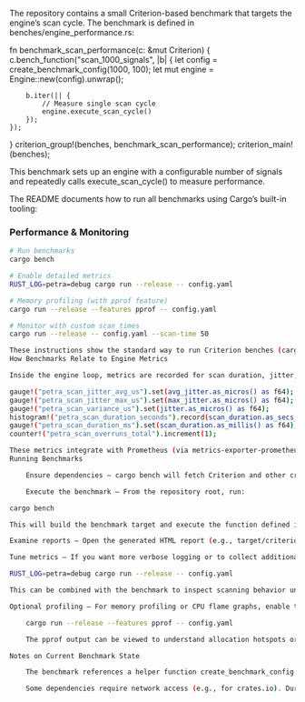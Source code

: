 The repository contains a small Criterion-based benchmark that targets the engine’s scan cycle. The benchmark is defined in benches/engine_performance.rs:

fn benchmark_scan_performance(c: &mut Criterion) {
    c.bench_function("scan_1000_signals", |b| {
        let config = create_benchmark_config(1000, 100);
        let mut engine = Engine::new(config).unwrap();

        b.iter(|| {
            // Measure single scan cycle
            engine.execute_scan_cycle()
        });
    });
}
criterion_group!(benches, benchmark_scan_performance);
criterion_main!(benches);

This benchmark sets up an engine with a configurable number of signals and repeatedly calls execute_scan_cycle() to measure performance.

The README documents how to run all benchmarks using Cargo’s built-in tooling:

### Performance & Monitoring
```bash
# Run benchmarks
cargo bench

# Enable detailed metrics
RUST_LOG=petra=debug cargo run --release -- config.yaml

# Memory profiling (with pprof feature)
cargo run --release --features pprof -- config.yaml

# Monitor with custom scan times
cargo run --release -- config.yaml --scan-time 50

These instructions show the standard way to run Criterion benches (cargo bench), collect runtime metrics, and optionally perform memory profiling with the optional pprof feature.
How Benchmarks Relate to Engine Metrics

Inside the engine loop, metrics are recorded for scan duration, jitter, and overruns:

gauge!("petra_scan_jitter_avg_us").set(avg_jitter.as_micros() as f64);
gauge!("petra_scan_jitter_max_us").set(max_jitter.as_micros() as f64);
gauge!("petra_scan_variance_us").set(jitter.as_micros() as f64);
histogram!("petra_scan_duration_seconds").record(scan_duration.as_secs_f64());
gauge!("petra_scan_duration_ms").set(scan_duration.as_millis() as f64);
counter!("petra_scan_overruns_total").increment(1);

These metrics integrate with Prometheus (via metrics-exporter-prometheus) so you can observe performance trends while running the benchmarks or the application itself.
Running Benchmarks

    Ensure dependencies – cargo bench will fetch Criterion and other crates as needed. Compilation may take a while on the first run because of the graphical and network-related dependencies listed in Cargo.toml.

    Execute the benchmark – From the repository root, run:

cargo bench

This will build the benchmark target and execute the function defined in benches/engine_performance.rs. Criterion produces detailed output and saves reports (HTML by default) in the target/criterion directory.

Examine reports – Open the generated HTML report (e.g., target/criterion/scan_1000_signals/report/index.html) in a browser to view graphs and statistics for scan cycle timing.

Tune metrics – If you want more verbose logging or to collect additional performance data, use the environment variable shown in the README:

RUST_LOG=petra=debug cargo run --release -- config.yaml

This can be combined with the benchmark to inspect scanning behavior under different configurations.

Optional profiling – For memory profiling or CPU flame graphs, enable the pprof feature during a normal run:

    cargo run --release --features pprof -- config.yaml

    The pprof output can be viewed to understand allocation hotspots or CPU usage during benchmark runs.

Notes on Current Benchmark State

    The benchmark references a helper function create_benchmark_config and an Engine::execute_scan_cycle() method. These may not be implemented in the repository; ensure they exist or provide stub implementations before running cargo bench.

    Some dependencies require network access (e.g., for crates.io). During this analysis, fetching crates triggered numerous downloads, illustrating the compilation cost of optional features.
